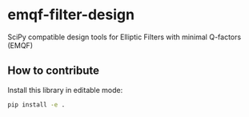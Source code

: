 # emqf-filter-design
SciPy compatible design tools for Elliptic Filters with minimal Q-factors (EMQF)


## How to contribute

Install this library in editable mode:

```sh
pip install -e .
```